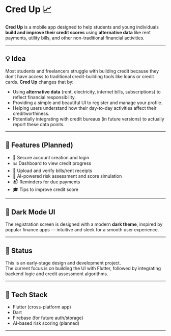 
# Cred Up 📈

**Cred Up** is a mobile app designed to help students and young individuals **build and improve their credit scores** using **alternative data** like rent payments, utility bills, and other non-traditional financial activities.

---

## 💡 Idea

Most students and freelancers struggle with building credit because they don’t have access to traditional credit-building tools like loans or credit cards. **Cred Up** changes that by:

- Using **alternative data** (rent, electricity, internet bills, subscriptions) to reflect financial responsibility.
- Providing a simple and beautiful UI to register and manage your profile.
- Helping users understand how their day-to-day activities affect their creditworthiness.
- Potentially integrating with credit bureaus (in future versions) to actually report these data points.

---

## 🎯 Features (Planned)

- 🔐 Secure account creation and login
- 📊 Dashboard to view credit progress
- 🧾 Upload and verify bills/rent receipts
- 🔎 AI-powered risk assessment and score simulation
- 📬 Reminders for due payments
- 🎓 Tips to improve credit score

---

## 🌙 Dark Mode UI

The registration screen is designed with a modern **dark theme**, inspired by popular finance apps — intuitive and sleek for a smooth user experience.

---

## 🚧 Status

This is an early-stage design and development project.  
The current focus is on building the UI with Flutter, followed by integrating backend logic and credit assessment algorithms.

---

## 📌 Tech Stack

- Flutter (cross-platform app)
- Dart
- Firebase (for future auth/storage)
- AI-based risk scoring (planned)

---


